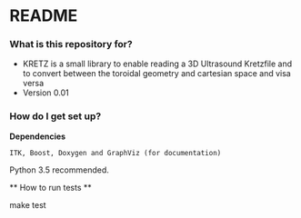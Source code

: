 # README #

### What is this repository for? ###

* KRETZ is a small library to enable reading a 3D Ultrasound Kretzfile and to convert between the toroidal geometry and cartesian space and visa versa 
* Version 0.01

### How do I get set up? ###

**Dependencies**

`ITK, Boost, Doxygen and GraphViz (for documentation)`

Python 3.5 recommended.

** How to run tests **

make test
